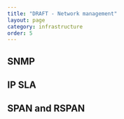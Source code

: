 ```yaml
---
title: "DRAFT - Network management"
layout: page
category: infrastructure
order: 5
---
```


## SNMP

## IP SLA

## SPAN and RSPAN